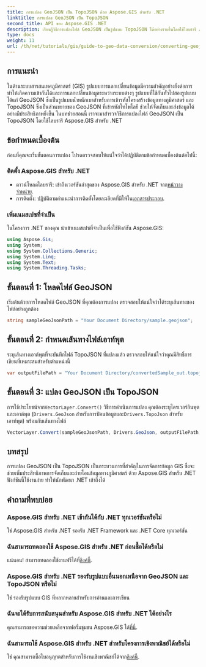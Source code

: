 ```yaml
---
title: การแปลง GeoJSON เป็น TopoJSON ด้วย Aspose.GIS สำหรับ .NET
linktitle: การแปลง GeoJSON เป็น TopoJSON
second_title: API ของ Aspose.GIS .NET
description: เรียนรู้วิธีการแปลงไฟล์ GeoJSON เป็นรูปแบบ TopoJSON ได้อย่างราบรื่นโดยใช้ไลบรารี Aspose.GIS สำหรับ .NET อันทรงพลัง บทช่วยสอนแบบทีละขั้นตอนนี้ครอบคลุมทุกอย่างตั้งแต่การติดตั้งจนถึงการดำเนินการ
type: docs
weight: 11
url: /th/net/tutorials/gis/guide-to-geo-data-conversion/converting-geojson-to-topojson/
---
```

## การแนะนำ

ในด้านระบบสารสนเทศภูมิศาสตร์ (GIS) รูปแบบการแลกเปลี่ยนข้อมูลมีความสำคัญอย่างยิ่งต่อการทำให้เกิดความเข้ากันได้และการแลกเปลี่ยนข้อมูลระหว่างระบบต่างๆ รูปแบบที่ใช้กันทั่วไปสองรูปแบบ ได้แก่ GeoJSON ซึ่งเป็นรูปแบบน้ำหนักเบาสำหรับการเข้ารหัสโครงสร้างข้อมูลทางภูมิศาสตร์ และ TopoJSON ซึ่งเป็นส่วนขยายของ GeoJSON ที่เข้ารหัสโทโพโลยี ช่วยให้จัดเก็บและส่งข้อมูลได้อย่างมีประสิทธิภาพยิ่งขึ้น ในบทช่วยสอนนี้ เราจะมาสำรวจวิธีการแปลงไฟล์ GeoJSON เป็น TopoJSON โดยใช้ไลบรารี Aspose.GIS สำหรับ .NET

## ข้อกำหนดเบื้องต้น

ก่อนที่คุณจะเริ่มขั้นตอนการแปลง โปรดตรวจสอบให้แน่ใจว่าได้ปฏิบัติตามข้อกำหนดเบื้องต้นต่อไปนี้:

### ติดตั้ง Aspose.GIS สำหรับ .NET

-  ดาวน์โหลดไลบรารี: เข้าถึงเวอร์ชันล่าสุดของ Aspose.GIS สำหรับ .NET จาก[หน้าวางจำหน่าย](https://releases.aspose.com/gis/net/).
-  การติดตั้ง: ปฏิบัติตามคำแนะนำการติดตั้งโดยละเอียดที่มีให้ใน[เอกสารประกอบ](https://reference.aspose.com/gis/net/).

### เพิ่มเนมสเปซที่จำเป็น

ในโครงการ .NET ของคุณ นำเข้าเนมสเปซที่จำเป็นเพื่อใช้ฟังก์ชัน Aspose.GIS:

```csharp
using Aspose.Gis;
using System;
using System.Collections.Generic;
using System.Linq;
using System.Text;
using System.Threading.Tasks;
```

## ขั้นตอนที่ 1: โหลดไฟล์ GeoJSON

เริ่มต้นด้วยการโหลดไฟล์ GeoJSON ที่คุณต้องการแปลง ตรวจสอบให้แน่ใจว่าได้ระบุเส้นทางของไฟล์อย่างถูกต้อง

```csharp
string sampleGeoJsonPath = "Your Document Directory/sample.geojson";
```

## ขั้นตอนที่ 2: กำหนดเส้นทางไฟล์เอาท์พุต

ระบุเส้นทางเอาต์พุตที่จะบันทึกไฟล์ TopoJSON ที่แปลงแล้ว ตรวจสอบให้แน่ใจว่าคุณมีสิทธิ์การเขียนที่เหมาะสมสำหรับตำแหน่งนี้

```csharp
var outputFilePath = "Your Document Directory/convertedSample_out.topojson";
```

## ขั้นตอนที่ 3: แปลง GeoJSON เป็น TopoJSON

 การใช้ประโยชน์จาก`VectorLayer.Convert()` วิธีการดำเนินการแปลง คุณต้องระบุไดรเวอร์อินพุตและเอาต์พุต (`Drivers.GeoJson` สำหรับการป้อนข้อมูลและ`Drivers.TopoJson` สำหรับเอาท์พุต) พร้อมกับเส้นทางไฟล์

```csharp
VectorLayer.Convert(sampleGeoJsonPath, Drivers.GeoJson, outputFilePath, Drivers.TopoJson);
```

## บทสรุป

การแปลง GeoJSON เป็น TopoJSON เป็นกระบวนการที่สำคัญในการจัดการข้อมูล GIS ซึ่งจะช่วยเพิ่มประสิทธิภาพการจัดเก็บและถ่ายโอนข้อมูลทางภูมิศาสตร์ ด้วย Aspose.GIS สำหรับ .NET ฟังก์ชันนี้ใช้งานง่าย ทำให้นักพัฒนา .NET เข้าถึงได้

## คำถามที่พบบ่อย

### Aspose.GIS สำหรับ .NET เข้ากันได้กับ .NET ทุกเวอร์ชันหรือไม่

ใช่ Aspose.GIS สำหรับ .NET รองรับ .NET Framework และ .NET Core ทุกเวอร์ชัน

### ฉันสามารถทดลองใช้ Aspose.GIS สำหรับ .NET ก่อนซื้อได้หรือไม่

 แน่นอน! สามารถทดลองใช้งานฟรีได้ที่[ลิงค์นี้](https://releases.aspose.com/).

### Aspose.GIS สำหรับ .NET รองรับรูปแบบอื่นนอกเหนือจาก GeoJSON และ TopoJSON หรือไม่

ใช่ รองรับรูปแบบ GIS ที่หลากหลายสำหรับการอ่านและการเขียน

### ฉันจะได้รับการสนับสนุนสำหรับ Aspose.GIS สำหรับ .NET ได้อย่างไร

 คุณสามารถขอความช่วยเหลือจากฟอรั่มชุมชน Aspose.GIS ได้[ที่นี่](https://forum.aspose.com/c/gis/33).

### ฉันสามารถใช้ Aspose.GIS สำหรับ .NET สำหรับโครงการเชิงพาณิชย์ได้หรือไม่

 ใช่ คุณสามารถซื้อใบอนุญาตสำหรับการใช้งานเชิงพาณิชย์ได้จาก[ลิงค์นี้](https://purchase.conholdate.com/buy).